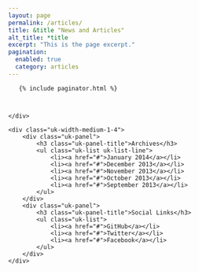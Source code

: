```yaml
---
layout: page
permalink: /articles/
title: &title "News and Articles"
alt_title: *title
excerpt: "This is the page excerpt."
pagination: 
  enabled: true
  category: articles
---
```


<div class="uk-grid" data-uk-grid-margin>
    <div class="uk-width-medium-3-4">

       {% include paginator.html %}

        

    </div>

    <div class="uk-width-medium-1-4">
        <div class="uk-panel">
            <h3 class="uk-panel-title">Archives</h3>
            <ul class="uk-list uk-list-line">
                <li><a href="#">January 2014</a></li>
                <li><a href="#">December 2013</a></li>
                <li><a href="#">November 2013</a></li>
                <li><a href="#">October 2013</a></li>
                <li><a href="#">September 2013</a></li>
            </ul>
        </div>
        <div class="uk-panel">
            <h3 class="uk-panel-title">Social Links</h3>
            <ul class="uk-list">
                <li><a href="#">GitHub</a></li>
                <li><a href="#">Twitter</a></li>
                <li><a href="#">Facebook</a></li>
            </ul>
        </div>
    </div>
</div>

